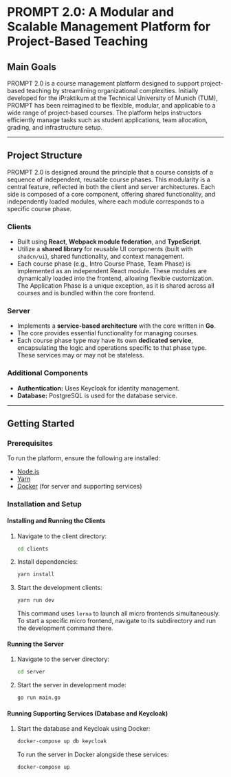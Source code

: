 # PROMPT 2.0: A Modular and Scalable Management Platform for Project-Based Teaching

## Main Goals
PROMPT 2.0 is a course management platform designed to support project-based teaching by streamlining organizational complexities. Initially developed for the iPraktikum at the Technical University of Munich (TUM), PROMPT has been reimagined to be flexible, modular, and applicable to a wide range of project-based courses. The platform helps instructors efficiently manage tasks such as student applications, team allocation, grading, and infrastructure setup.

---

## Project Structure
PROMPT 2.0 is designed around the principle that a course consists of a sequence of independent, reusable course phases. This modularity is a central feature, reflected in both the client and server architectures. Each side is composed of a core component, offering shared functionality, and independently loaded modules, where each module corresponds to a specific course phase.

### Clients
- Built using **React**, **Webpack module federation**, and **TypeScript**.
- Utilize a **shared library** for reusable UI components (built with `shadcn/ui`), shared functionality, and context management.
- Each course phase (e.g., Intro Course Phase, Team Phase) is implemented as an independent React module. These modules are dynamically loaded into the frontend, allowing flexible customization. The Application Phase is a unique exception, as it is shared across all courses and is bundled within the core frontend.

### Server
- Implements a **service-based architecture** with the core written in **Go**.
- The core provides essential functionality for managing courses.
- Each course phase type may have its own **dedicated service**, encapsulating the logic and operations specific to that phase type. These services may or may not be stateless. 


### Additional Components
- **Authentication:** Uses Keycloak for identity management.
- **Database:** PostgreSQL is used for the database service.

---

## Getting Started

### Prerequisites
To run the platform, ensure the following are installed:
- [Node.js](https://nodejs.org/)
- [Yarn](https://yarnpkg.com/)
- [Docker](https://www.docker.com/) (for server and supporting services)

### Installation and Setup

#### Installing and Running the Clients
1. Navigate to the client directory:
    ```sh
    cd clients
    ```
2. Install dependencies:
    ```sh
    yarn install
    ```
3. Start the development clients:
    ```sh
    yarn run dev
    ```
    This command uses `lerna` to launch all micro frontends simultaneously. To start a specific micro frontend, navigate to its subdirectory and run the development command there.

#### Running the Server
1. Navigate to the server directory:
    ```sh
    cd server
    ```
2. Start the server in development mode:
    ```sh
    go run main.go
    ```

#### Running Supporting Services (Database and Keycloak)
1. Start the database and Keycloak using Docker:
    ```sh
    docker-compose up db keycloak
    ```
    To run the server in Docker alongside these services:
    ```sh
    docker-compose up
    ```
